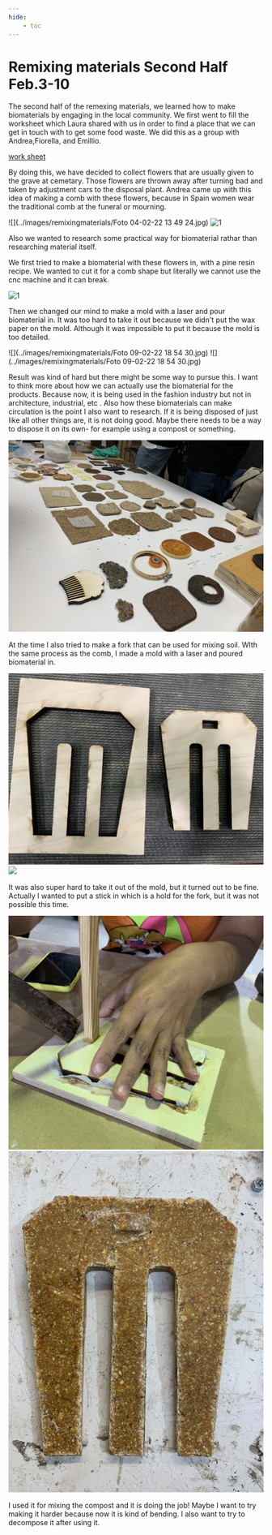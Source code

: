 ```yaml
---
hide:
    - toc
---
```


**Remixing materials Second Half Feb.3-10**
===============

The second half of the remexing materials, we learned how to make biomaterials by engaging in the local community. We first went to fill the worksheet which Laura shared with us in  order to find a place that we can get in touch with to get some food waste.
We did this as a group with Andrea,Fiorella, and Emillio.

[work sheet](https://docs.google.com/document/d/1tvaRWxEboLcG47VOC2J04JcSnIWW-2Qityx_a1aBmUg/edit?usp=sharing)

By doing this, we have decided to collect flowers that are usually given to the grave at cemetary. 
Those flowers are thrown away after turning bad and taken by adjustment cars to the disposal plant.
Andrea came up with this idea of making a comb with these flowers, because in Spain women wear the traditional comb at the funeral or mourning. 

![](../images/remixingmaterials/Foto 04-02-22 13 49 24.jpg)
![](../images/remixingmaterials/IMG_8821 (1))

Also we wanted to research some practical way for biomaterial rathar than researching material itself.

We first tried to make a biomaterial with these flowers in, with a pine resin recipe. We wanted to cut it for a comb shape but literally we cannot use the cnc machine and it can break.

![](../images/remixingmaterials/IMG_8876 (1))

Then we changed our mind to make a mold with a laser and pour biomaterial in. It was too hard to take it out because we didn't put the wax paper on the mold. Although it was impossible to put it because the mold is too detailed.

![](../images/remixingmaterials/Foto 09-02-22 18 54 30.jpg)
![](../images/remixingmaterials/Foto 09-02-22 18 54 30.jpg)

Result was kind of hard but there might be some way to pursue this.
 I want to think more about how we can actually use the biomaterial for the products. Because now, it is being used in the fashion industry but not in architecture, industrial, etc . Also how these biomaterials can make circulation is the point I also want to research. If it is being disposed of just like all other things are, it is not doing good. Maybe there needs to be a way to dispose it on its own- for example using a compost or something.

![](../images/remixingmaterials/S__4464678.jpg)

At the time I also tried to make a fork that can be used for mixing soil. WIth the same process as the comb, I made a mold with a laser and poured biomaterial in. 

![](../images/remixingmaterials/S__4464682.jpg)
![](../images/remixingmaterials/IMG_8996)

It was also super hard to take it out of the mold, but it turned out to be fine. Actually I wanted to put a stick in which is a hold for the fork, but it was not possible this time.

![](../images/remixingmaterials/S__4464681.jpg)
![](../images/remixingmaterials/S__4464680.jpg)

I used it for mixing the compost and it is doing the job! Maybe I want to try making it harder because now it is kind of bending. I also want to try to decompose it after using it. 





